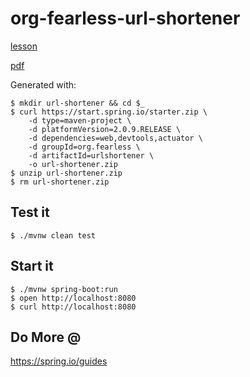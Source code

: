 # org-fearless-url-shortener

[lesson](https://bclozel.github.io/lectures/spring-boot-hol)

[pdf](/spring-boot-url-shortener.pdf)

Generated with:

```
$ mkdir url-shortener && cd $_
$ curl https://start.spring.io/starter.zip \
    -d type=maven-project \
    -d platformVersion=2.0.9.RELEASE \
    -d dependencies=web,devtools,actuator \
    -d groupId=org.fearless \
    -d artifactId=urlshortener \
    -o url-shortener.zip
$ unzip url-shortener.zip
$ rm url-shortener.zip
```

## Test it

```
$ ./mvnw clean test
```

## Start it

```
$ ./mvnw spring-boot:run
$ open http://localhost:8080
$ curl http://localhost:8080
```

## Do More @

<https://spring.io/guides>